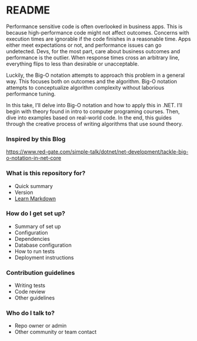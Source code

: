 # README #
Performance sensitive code is often overlooked in business apps. This is because high-performance code might not affect outcomes. Concerns with execution times are ignorable if the code finishes in a reasonable time. Apps either meet expectations or not, and performance issues can go undetected. Devs, for the most part, care about business outcomes and performance is the outlier. When response times cross an arbitrary line, everything flips to less than desirable or unacceptable.

Luckily, the Big-O notation attempts to approach this problem in a general way. This focuses both on outcomes and the algorithm. Big-O notation attempts to conceptualize algorithm complexity without laborious performance tuning.

In this take, I’ll delve into Big-O notation and how to apply this in .NET. I’ll begin with theory found in intro to computer programing courses. Then, dive into examples based on real-world code. In the end, this guides through the creative process of writing algorithms that use sound theory.

### Inspired by this Blog ###
https://www.red-gate.com/simple-talk/dotnet/net-development/tackle-big-o-notation-in-net-core

### What is this repository for? ###

* Quick summary
* Version
* [Learn Markdown](https://bitbucket.org/tutorials/markdowndemo)

### How do I get set up? ###

* Summary of set up
* Configuration
* Dependencies
* Database configuration
* How to run tests
* Deployment instructions

### Contribution guidelines ###

* Writing tests
* Code review
* Other guidelines

### Who do I talk to? ###

* Repo owner or admin
* Other community or team contact